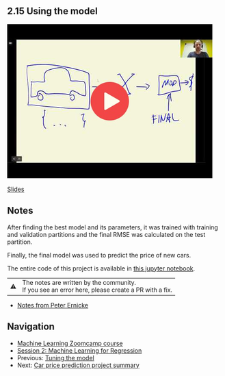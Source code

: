 
## 2.15 Using the model

<a href="https://www.youtube.com/watch?v=KT--uIJozes&list=PL3MmuxUbc_hIhxl5Ji8t4O6lPAOpHaCLR&index=26"><img src="images/thumbnail-2-15.jpg"></a>

[Slides](https://www.slideshare.net/AlexeyGrigorev/ml-zoomcamp-2-slides)

## Notes

After finding the best model and its parameters, it was trained with training and validation partitions and the final RMSE was calculated on the test partition. 

Finally, the final model was used to predict the price of new cars. 

The entire code of this project is available in [this jupyter notebook](https://github.com/alexeygrigorev/mlbookcamp-code/blob/master/chapter-02-car-price/02-carprice.ipynb).  

<table>
   <tr>
      <td>⚠️</td>
      <td>
         The notes are written by the community. <br>
         If you see an error here, please create a PR with a fix.
      </td>
   </tr>
</table>

* [Notes from Peter Ernicke](https://knowmledge.com/2023/09/24/ml-zoomcamp-2023-machine-learning-for-regression-part-12/)

## Navigation

* [Machine Learning Zoomcamp course](../)
* [Session 2: Machine Learning for Regression](./)
* Previous: [Tuning the model](14-tuning-model.md)
* Next: [Car price prediction project summary](16-summary.md)
